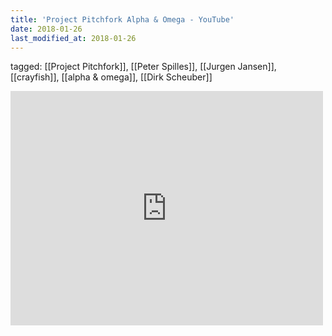 ```yaml
---
title: 'Project Pitchfork Alpha & Omega - YouTube'
date: 2018-01-26
last_modified_at: 2018-01-26
---
```

tagged: [[Project Pitchfork]], [[Peter Spilles]], [[Jurgen Jansen]], [[crayfish]], [[alpha & omega]], [[Dirk Scheuber]]
<iframe allow="accelerometer; autoplay; clipboard-write; encrypted-media; gyroscope; picture-in-picture" allowfullscreen="" frameborder="0" height="375" id="youtube_iframe" src="https://www.youtube.com/embed/5wV0K26IG6c?feature=oembed&amp;enablejsapi=1&amp;origin=https://safe.txmblr.com&amp;wmode=opaque" width="500"></iframe>
